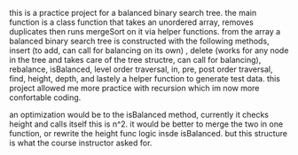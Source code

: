 this is a practice project for a balanced binary search tree. the main function is a class function that takes an unordered array, removes duplicates then runs mergeSort on it via helper functions. from the array a balanced binary search tree is constructed with the following methods, insert (to add, can call for balancing on its own) , delete (works for any node in the tree and takes care of the tree structre, can call for balancing), rebalance, isBalanced, level order traversal, in, pre, post order traversal, find, height, depth, and lastely a helper function to generate test data. this project allowed me more practice with recursion which im now more confortable coding. 

an optimization would be to the isBalanced method, currently it checks height and calls itself this is n^2. it would be better to merge the two in one function, or rewrite the height func logic insde isBalanced. but this structure is what the course instructor asked for.
